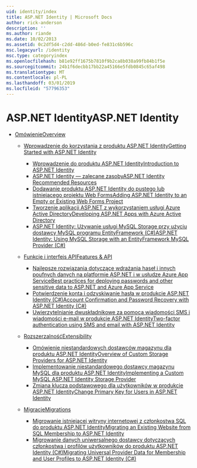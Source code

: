 ```yaml
---
uid: identity/index
title: ASP.NET Identity | Microsoft Docs
author: rick-anderson
description: ''
ms.author: riande
ms.date: 10/02/2013
ms.assetid: 0c2df5d4-c2dd-486d-b0ed-fe831c6b596c
msc.legacyurl: /identity
msc.type: categoryindex
ms.openlocfilehash: b81e92ff1675b7810f9b2ca8b038a99fb84b1f5e
ms.sourcegitcommit: 24b1f6decbb17bb22a45166e5fdb0845c65af498
ms.translationtype: MT
ms.contentlocale: pl-PL
ms.lasthandoff: 03/01/2019
ms.locfileid: "57796353"
---
```

<a name="aspnet-identity"></a><span data-ttu-id="36a4b-102">ASP.NET Identity</span><span class="sxs-lookup"><span data-stu-id="36a4b-102">ASP.NET Identity</span></span>
====================
- [<span data-ttu-id="36a4b-103">Omówienie</span><span class="sxs-lookup"><span data-stu-id="36a4b-103">Overview</span></span>](overview/index.md)

    - [<span data-ttu-id="36a4b-104">Wprowadzenie do korzystania z produktu ASP.NET Identity</span><span class="sxs-lookup"><span data-stu-id="36a4b-104">Getting Started with ASP.NET Identity</span></span>](overview/getting-started/index.md)

        - [<span data-ttu-id="36a4b-105">Wprowadzenie do produktu ASP.NET Identity</span><span class="sxs-lookup"><span data-stu-id="36a4b-105">Introduction to ASP.NET Identity</span></span>](overview/getting-started/introduction-to-aspnet-identity.md)
        - [<span data-ttu-id="36a4b-106">ASP.NET Identity — zalecane zasoby</span><span class="sxs-lookup"><span data-stu-id="36a4b-106">ASP.NET Identity Recommended Resources</span></span>](overview/getting-started/aspnet-identity-recommended-resources.md)
        - [<span data-ttu-id="36a4b-107">Dodawanie produktu ASP.NET Identity do pustego lub istniejącego projektu Web Forms</span><span class="sxs-lookup"><span data-stu-id="36a4b-107">Adding ASP.NET Identity to an Empty or Existing Web Forms Project</span></span>](overview/getting-started/adding-aspnet-identity-to-an-empty-or-existing-web-forms-project.md)
        - [<span data-ttu-id="36a4b-108">Tworzenie aplikacji ASP.NET z wykorzystaniem usługi Azure Active Directory</span><span class="sxs-lookup"><span data-stu-id="36a4b-108">Developing ASP.NET Apps with Azure Active Directory</span></span>](overview/getting-started/developing-aspnet-apps-with-windows-azure-active-directory.md)
        - [<span data-ttu-id="36a4b-109">ASP.NET Identity: Używanie usługi MySQL Storage przy użyciu dostawcy MySQL programu EntityFramework (C#)</span><span class="sxs-lookup"><span data-stu-id="36a4b-109">ASP.NET Identity: Using MySQL Storage with an EntityFramework MySQL Provider (C#)</span></span>](overview/getting-started/aspnet-identity-using-mysql-storage-with-an-entityframework-mysql-provider.md)
    - [<span data-ttu-id="36a4b-110">Funkcje i interfejs API</span><span class="sxs-lookup"><span data-stu-id="36a4b-110">Features & API</span></span>](overview/features-api/index.md)

        - [<span data-ttu-id="36a4b-111">Najlepsze rozwiązania dotyczące wdrażania haseł i innych poufnych danych na platformie ASP.NET i w usłudze Azure App Service</span><span class="sxs-lookup"><span data-stu-id="36a4b-111">Best practices for deploying passwords and other sensitive data to ASP.NET and Azure App Service</span></span>](overview/features-api/best-practices-for-deploying-passwords-and-other-sensitive-data-to-aspnet-and-azure.md)
        - [<span data-ttu-id="36a4b-112">Potwierdzenie konta i odzyskiwanie hasła w produkcie ASP.NET Identity (C#)</span><span class="sxs-lookup"><span data-stu-id="36a4b-112">Account Confirmation and Password Recovery with ASP.NET Identity (C#)</span></span>](overview/features-api/account-confirmation-and-password-recovery-with-aspnet-identity.md)
        - [<span data-ttu-id="36a4b-113">Uwierzytelnianie dwuskładnikowe za pomocą wiadomości SMS i wiadomości e-mail w produkcie ASP.NET Identity</span><span class="sxs-lookup"><span data-stu-id="36a4b-113">Two-factor authentication using SMS and email with ASP.NET Identity</span></span>](overview/features-api/two-factor-authentication-using-sms-and-email-with-aspnet-identity.md)
    - [<span data-ttu-id="36a4b-114">Rozszerzalność</span><span class="sxs-lookup"><span data-stu-id="36a4b-114">Extensibility</span></span>](overview/extensibility/index.md)

        - [<span data-ttu-id="36a4b-115">Omówienie niestandardowych dostawców magazynu dla produktu ASP.NET Identity</span><span class="sxs-lookup"><span data-stu-id="36a4b-115">Overview of Custom Storage Providers for ASP.NET Identity</span></span>](overview/extensibility/overview-of-custom-storage-providers-for-aspnet-identity.md)
        - [<span data-ttu-id="36a4b-116">Implementowanie niestandardowego dostawcy magazynu MySQL dla produktu ASP.NET Identity</span><span class="sxs-lookup"><span data-stu-id="36a4b-116">Implementing a Custom MySQL ASP.NET Identity Storage Provider</span></span>](overview/extensibility/implementing-a-custom-mysql-aspnet-identity-storage-provider.md)
        - [<span data-ttu-id="36a4b-117">Zmiana klucza podstawowego dla użytkowników w produkcie ASP.NET Identity</span><span class="sxs-lookup"><span data-stu-id="36a4b-117">Change Primary Key for Users in ASP.NET Identity</span></span>](overview/extensibility/change-primary-key-for-users-in-aspnet-identity.md)
    - [<span data-ttu-id="36a4b-118">Migracje</span><span class="sxs-lookup"><span data-stu-id="36a4b-118">Migrations</span></span>](overview/migrations/index.md)

        - [<span data-ttu-id="36a4b-119">Migrowanie istniejącej witryny internetowej z członkostwa SQL do produktu ASP.NET Identity</span><span class="sxs-lookup"><span data-stu-id="36a4b-119">Migrating an Existing Website from SQL Membership to ASP.NET Identity</span></span>](overview/migrations/migrating-an-existing-website-from-sql-membership-to-aspnet-identity.md)
        - [<span data-ttu-id="36a4b-120">Migrowanie danych uniwersalnego dostawcy dotyczących członkostwa i profilów użytkowników do produktu ASP.NET Identity (C#)</span><span class="sxs-lookup"><span data-stu-id="36a4b-120">Migrating Universal Provider Data for Membership and User Profiles to ASP.NET Identity (C#)</span></span>](overview/migrations/migrating-universal-provider-data-for-membership-and-user-profiles-to-aspnet-identity.md)
